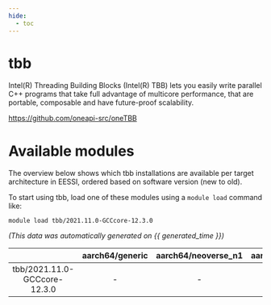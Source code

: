 ```yaml
---
hide:
  - toc
---
```


tbb
===


Intel(R) Threading Building Blocks (Intel(R) TBB) lets you easily write parallel C++ programs that take full advantage of multicore performance, that are portable, composable and have future-proof scalability.

https://github.com/oneapi-src/oneTBB
# Available modules


The overview below shows which tbb installations are available per target architecture in EESSI, ordered based on software version (new to old).

To start using tbb, load one of these modules using a `module load` command like:

```shell
module load tbb/2021.11.0-GCCcore-12.3.0
```

*(This data was automatically generated on {{ generated_time }})*  

| |aarch64/generic|aarch64/neoverse_n1|aarch64/neoverse_v1|x86_64/generic|x86_64/amd/zen2|x86_64/amd/zen3|x86_64/amd/zen4|x86_64/intel/haswell|x86_64/intel/skylake_avx512|
| :---: | :---: | :---: | :---: | :---: | :---: | :---: | :---: | :---: | :---: |
|tbb/2021.11.0-GCCcore-12.3.0|-|-|-|x|x|x|-|x|x|
